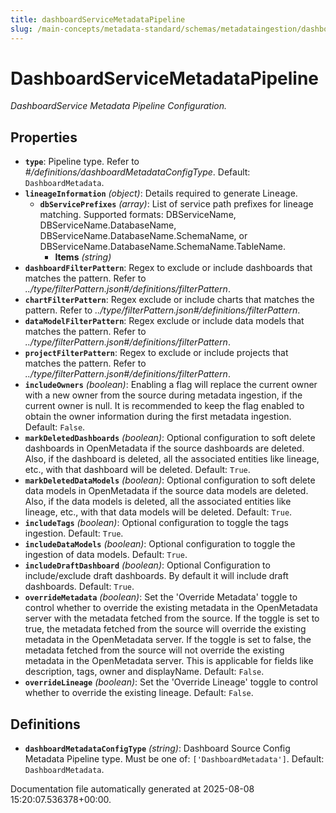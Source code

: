 ```yaml
---
title: dashboardServiceMetadataPipeline
slug: /main-concepts/metadata-standard/schemas/metadataingestion/dashboardservicemetadatapipeline
---
```


# DashboardServiceMetadataPipeline

*DashboardService Metadata Pipeline Configuration.*

## Properties

- **`type`**: Pipeline type. Refer to *#/definitions/dashboardMetadataConfigType*. Default: `DashboardMetadata`.
- **`lineageInformation`** *(object)*: Details required to generate Lineage.
  - **`dbServicePrefixes`** *(array)*: List of service path prefixes for lineage matching. Supported formats: DBServiceName, DBServiceName.DatabaseName, DBServiceName.DatabaseName.SchemaName, or DBServiceName.DatabaseName.SchemaName.TableName.
    - **Items** *(string)*
- **`dashboardFilterPattern`**: Regex to exclude or include dashboards that matches the pattern. Refer to *../type/filterPattern.json#/definitions/filterPattern*.
- **`chartFilterPattern`**: Regex exclude or include charts that matches the pattern. Refer to *../type/filterPattern.json#/definitions/filterPattern*.
- **`dataModelFilterPattern`**: Regex exclude or include data models that matches the pattern. Refer to *../type/filterPattern.json#/definitions/filterPattern*.
- **`projectFilterPattern`**: Regex to exclude or include projects that matches the pattern. Refer to *../type/filterPattern.json#/definitions/filterPattern*.
- **`includeOwners`** *(boolean)*: Enabling a flag will replace the current owner with a new owner from the source during metadata ingestion, if the current owner is null. It is recommended to keep the flag enabled to obtain the owner information during the first metadata ingestion. Default: `False`.
- **`markDeletedDashboards`** *(boolean)*: Optional configuration to soft delete dashboards in OpenMetadata if the source dashboards are deleted. Also, if the dashboard is deleted, all the associated entities like lineage, etc., with that dashboard will be deleted. Default: `True`.
- **`markDeletedDataModels`** *(boolean)*: Optional configuration to soft delete data models in OpenMetadata if the source data models are deleted. Also, if the data models is deleted, all the associated entities like lineage, etc., with that data models will be deleted. Default: `True`.
- **`includeTags`** *(boolean)*: Optional configuration to toggle the tags ingestion. Default: `True`.
- **`includeDataModels`** *(boolean)*: Optional configuration to toggle the ingestion of data models. Default: `True`.
- **`includeDraftDashboard`** *(boolean)*: Optional Configuration to include/exclude draft dashboards. By default it will include draft dashboards. Default: `True`.
- **`overrideMetadata`** *(boolean)*: Set the 'Override Metadata' toggle to control whether to override the existing metadata in the OpenMetadata server with the metadata fetched from the source. If the toggle is set to true, the metadata fetched from the source will override the existing metadata in the OpenMetadata server. If the toggle is set to false, the metadata fetched from the source will not override the existing metadata in the OpenMetadata server. This is applicable for fields like description, tags, owner and displayName. Default: `False`.
- **`overrideLineage`** *(boolean)*: Set the 'Override Lineage' toggle to control whether to override the existing lineage. Default: `False`.
## Definitions

- **`dashboardMetadataConfigType`** *(string)*: Dashboard Source Config Metadata Pipeline type. Must be one of: `['DashboardMetadata']`. Default: `DashboardMetadata`.


Documentation file automatically generated at 2025-08-08 15:20:07.536378+00:00.
